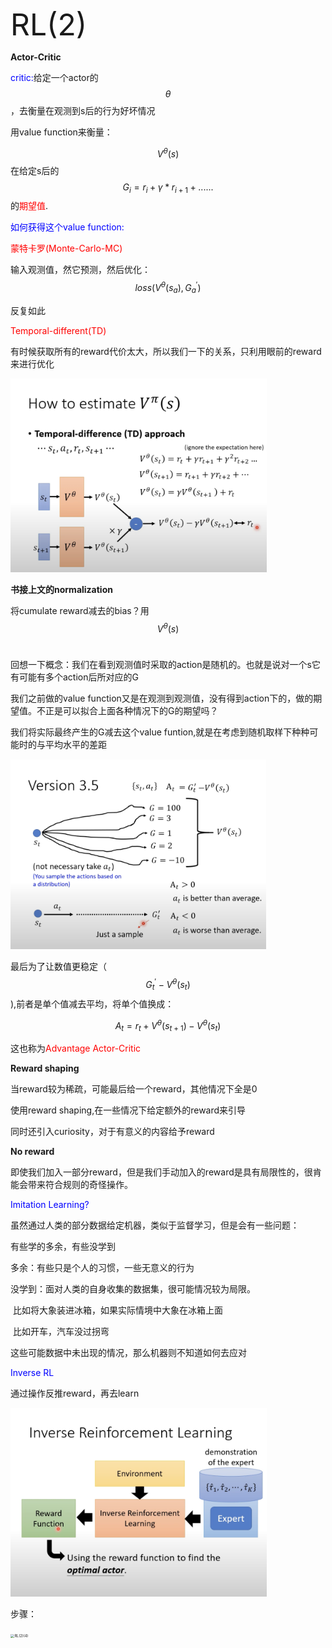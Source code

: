 <font size=8>RL(2)</font>



**Actor-Critic**

<font color=blue>critic:</font>给定一个actor的$$\theta$$，去衡量在观测到s后的行为好坏情况



用value function来衡量：

$$V^{\theta}(s)$$在给定s后的$$G_{i}=r_{i}+\gamma*r_{i+1}+......$$的<font color=red>期望值</font>.



<font color=blue>如何获得这个value function:</font>



<font color=red>蒙特卡罗(Monte-Carlo-MC)</font>

输入观测值，然它预测，然后优化：$$loss(V^{\theta}(s_{a}),G^{'}_{a})$$

反复如此



<font color=red>Temporal-different(TD)</font>

有时候获取所有的reward代价太大，所以我们一下的关系，只利用眼前的reward来进行优化

<img src="../深度学习笔记（理论）/imgCollect/RL(2)(1).png" alt="RL(2)(1)" style="zoom:40%;" />



**书接上文的normalization**



将cumulate reward减去的bias？用$$V^{\theta} (s)$$​



回想一下概念：我们在看到观测值时采取的action是随机的。也就是说对一个s它有可能有多个action后所对应的G

我们之前做的value function又是在观测到观测值，没有得到action下的，做的期望值。不正是可以拟合上面各种情况下的G的期望吗？



我们将实际最终产生的G减去这个value funtion,就是在考虑到随机取样下种种可能时的与平均水平的差距



<img src="../深度学习笔记（理论）/imgCollect/RL(2)(2).png" alt="RL(2)(2)" style="zoom:40%;" />

最后为了让数值更稳定（$$G^{'}_{t}-V^{\theta} (s_{t})$$),前者是单个值减去平均，将单个值换成：

$$A_{t}=r_{t}+V^{\theta}(s_{t+1})-V^{\theta} (s_{t})$$





这也称为<font color=red>Advantage Actor-Critic</font>



**Reward shaping**

当reward较为稀疏，可能最后给一个reward，其他情况下全是0

使用reward shaping,在一些情况下给定额外的reward来引导

同时还引入curiosity，对于有意义的内容给予reward





**No reward**



即使我们加入一部分reward，但是我们手动加入的reward是具有局限性的，很肯能会带来符合规则的奇怪操作。



<font color=blue>Imitation Learning?</font>

虽然通过人类的部分数据给定机器，类似于监督学习，但是会有一些问题：

有些学的多余，有些没学到



多余：有些只是个人的习惯，一些无意义的行为

没学到：面对人类的自身收集的数据集，很可能情况较为局限。

​		比如将大象装进冰箱，如果实际情境中大象在冰箱上面

​		比如开车，汽车没过拐弯

这些可能数据中未出现的情况，那么机器则不知道如何去应对



<font color=blue>Inverse RL</font>

通过操作反推reward，再去learn

<img src="../深度学习笔记（理论）/imgCollect/RL(2)(3).png" alt="RL(2)(3)" style="zoom:40%;" />

步骤：

<img src="/Users/Zhuanz/Desktop/深度学习笔记（理论）/imgCollect/RL(2)(4).png" alt="RL(2)(4)" style="zoom:40%;" />
